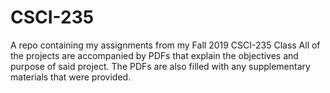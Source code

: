 # CSCI-235
A repo containing my assignments from my Fall 2019 CSCI-235 Class
All of the projects are accompanied by PDFs that explain the objectives
and purpose of said project. The PDFs are also filled with any supplementary 
materials that were provided.
